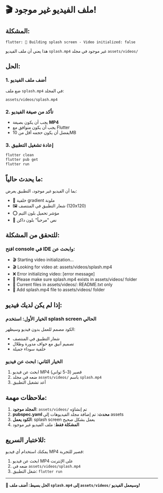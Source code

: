 # 🎬 ملف الفيديو غير موجود!

## المشكلة:
```
flutter: 🎨 Building splash screen - Video initialized: false
```

هذا يعني أن ملف الفيديو `splash.mp4` غير موجود في مجلد `assets/videos/`

## الحل:

### 1. أضف ملف الفيديو
ضع ملف `splash.mp4` في المجلد:
```
assets/videos/splash.mp4
```

### 2. تأكد من صيغة الفيديو
- يجب أن يكون بصيغة **MP4**
- يجب أن يكون متوافق مع Flutter
- يفضل أن يكون حجمه أقل من 10MB

### 3. إعادة تشغيل التطبيق
```bash
flutter clean
flutter pub get
flutter run
```

## ما يحدث حالياً:

بما أن الفيديو غير موجود، التطبيق يعرض:
- 🌈 خلفية gradient ملونة
- 🖼️ شعار التطبيق في المنتصف (120x120)
- ⭕ مؤشر تحميل بلون الثيم
- 📝 نص "مرحباً" بلون داكن

## للتحقق من المشكلة:

### افتح console في IDE وابحث عن:
- 🎬 Starting video initialization...
- 🎬 Looking for video at: assets/videos/splash.mp4
- ❌ Error initializing video: [error message]
- 📁 Please make sure splash.mp4 exists in assets/videos/ folder
- 📁 Current files in assets/videos/: README.txt only
- 📁 Add splash.mp4 file to assets/videos/ folder

## إذا لم يكن لديك فيديو:

### الخيار الأول: استخدم splash screen الحالي
الكود مصمم للعمل بدون فيديو وسيظهر:
- شعار التطبيق في المنتصف
- تصميم أنيق مع حواف مدورة وظلال
- خلفية سوداء جميلة

### الخيار الثاني: ابحث عن فيديو
1. ابحث عن فيديو MP4 قصير (3-5 ثواني)
2. ضعه في مجلد `assets/videos/` باسم `splash.mp4`
3. أعد تشغيل التطبيق

## ملاحظات مهمة:

1. **المجلد موجود**: `assets/videos/` تم إنشاؤه
2. **pubspec.yaml محدث**: تم إضافة مجلد الفيديوهات إلى assets
3. **الكود يعمل**: splash screen يعمل بشكل صحيح
4. **المشكلة فقط**: ملف الفيديو غير موجود

## للاختبار السريع:

يمكنك استخدام أي فيديو MP4 قصير للتجربة:
1. ابحث عن فيديو MP4 على الإنترنت
2. ضعه في `assets/videos/splash.mp4`
3. شغل التطبيق: `flutter run`

---

**🎯 الحل بسيط: أضف ملف `splash.mp4` إلى `assets/videos/` وسيعمل الفيديو!**
